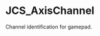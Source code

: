 <div id="content-header">
  <h1>JCS_AxisChannel</h1>
</div>

<p>
  Channel identification for gamepad.
</p>
